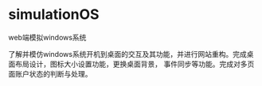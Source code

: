 # simulationOS
web端模拟windows系统

了解并模仿windows系统开机到桌面的交互及其功能，并进行网站重构。完成桌面布局设计，图标大小设置功能，更换桌面背景， 事件同步等功能。完成对多页面账户状态的判断与处理。
